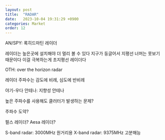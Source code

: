 ```yaml
---
layout: post
title:  "RADAR"
date:   2023-10-04 19:31:29 +0900
categories: Market
order: 12
---
```



AN/SPY: 록히드마틴 레이더

레이더는 높은곳에 설치해야 더 멀리 볼 수 있다
지구가 둥글어서 지평선 너머는 못보기 때문이다
이걸 극복하는게 초지평선 레이더다

OTH: over the horizon radar

레이더 주파수는 감도에 비례, 심도에 반비례

야기-우다 안테나: 지향성 안테나

높은 주파수를 사용해도 클러터가 발생하는 문제?

주파수 도약?

펄스 레이더?
Aesa 레이더?

S-band radar: 3000MHz 원거리용
X-band radar: 9375MHz 고분해능







